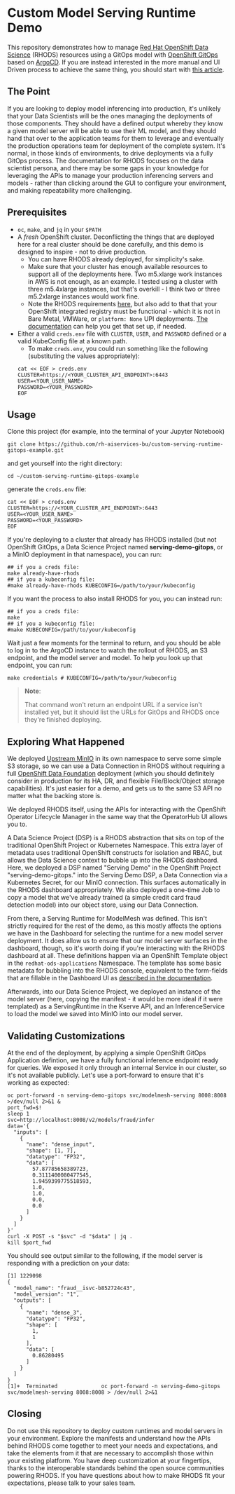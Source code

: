 Custom Model Serving Runtime Demo
=================================

This repository demonstrates how to manage [Red Hat OpenShift Data Science](https://www.redhat.com/en/resources/openshift-data-science-brief) (RHODS) resources using a GitOps model with [OpenShift GitOps](https://www.redhat.com/en/technologies/cloud-computing/openshift/gitops) based on [ArgoCD](https://argo-cd.readthedocs.io/en/stable/). If you are instead interested in the more manual and UI Driven process to achieve the same thing, you should start with [this article](https://ai-on-openshift.io/odh-rhods/custom-runtime-triton/).


The Point
---------

If you are looking to deploy model inferencing into production, it's unlikely that your Data Scientists will be the ones managing the deployments of those components. They should have a defined output whereby they know a given model server will be able to use their ML model, and they should hand that over to the application teams for them to leverage and eventually the production operations team for deployment of the complete system. It's normal, in those kinds of environments, to drive deployments via a fully GitOps process. The documentation for RHODS focuses on the data scientist persona, and there may be some gaps in your knowledge for leveraging the APIs to manage your production inferencing servers and models - rather than clicking around the GUI to configure your environment, and making repeatability more challenging.

Prerequisites
-------------

- `oc`, `make`, and `jq` in your `$PATH`
- A _fresh_ OpenShift cluster. Deconflicting the things that are deployed here for a real cluster should be done carefully, and this demo is designed to inspire - not to drive production.
  - You can have RHODS already deployed, for simplicity's sake.
  - Make sure that your cluster has enough available resources to support all of the deployments here. Two m5.xlarge work instances in AWS is not enough, as an example. I tested using a cluster with three m5.4xlarge instances, but that's overkill - I think two or three m5.2xlarge instances would work fine.
  - Note the RHODS requirements [here](https://access.redhat.com/documentation/en-us/red_hat_openshift_data_science_self-managed/1.27/html/installing_openshift_data_science_self-managed_in_a_disconnected_environment/requirements-for-openshift-data-science-self-managed_install), but also add to that that your OpenShift integrated registry must be functional - which it is not in Bare Metal, VMWare, or `platform: None` UPI deployments. [The documentation](https://docs.openshift.com/container-platform/4.13/registry/configuring-registry-operator.html#image-registry-on-bare-metal-vsphere) can help you get that set up, if needed.
- Either a valid `creds.env` file with `CLUSTER`, `USER`, and `PASSWORD` defined or a valid KubeConfig file at a known path.
  - To make `creds.env`, you could run something like the following (substituting the values appropriately):
  ```shell
  cat << EOF > creds.env
  CLUSTER=https://<YOUR_CLUSTER_API_ENDPOINT>:6443
  USER=<YOUR_USER_NAME>
  PASSWORD=<YOUR_PASSWORD>
  EOF
  ```

Usage
-----

Clone this project (for example, into the terminal of your Jupyter Notebook)

```shell
git clone https://github.com/rh-aiservices-bu/custom-serving-runtime-gitops-example.git
```

and get yourself into the right directory:

```
cd ~/custom-serving-runtime-gitops-example
```

generate the `creds.env` file:

```shell
cat << EOF > creds.env
CLUSTER=https://<YOUR_CLUSTER_API_ENDPOINT>:6443
USER=<YOUR_USER_NAME>
PASSWORD=<YOUR_PASSWORD>
EOF
```

If you're deploying to a cluster that already has RHODS installed (but not OpenShift GitOps, a Data Science Project named **serving-demo-gitops**, or a MinIO deployment in that namespace), you can run:

```shell
## if you a creds file:
make already-have-rhods
## if you a kubeconfig file:
#make already-have-rhods KUBECONFIG=/path/to/your/kubeconfig
```

If you want the process to also install RHODS for you, you can instead run:

```shell
## if you a creds file:
make
## if you a kubeconfig file:
#make KUBECONFIG=/path/to/your/kubeconfig
```

Wait just a few moments for the terminal to return, and you should be able to log in to the ArgoCD instance to watch the rollout of RHODS, an S3 endpoint, and the model server and model. To help you look up that endpoint, you can run:

```shell
make credentials # KUBECONFIG=/path/to/your/kubeconfig
```

> **Note**:
>
> That command won't return an endpoint URL if a service isn't installed yet, but it should list the URLs for GitOps and RHODS once they're finished deploying.

Exploring What Happened
-----------------------

We deployed [Upstream MinIO](https://github.com/minio/minio) in its own namespace to serve some simple S3 storage, so we can use a Data Connection in RHODS without requiring a full [OpenShift Data Foundation](https://access.redhat.com/documentation/en-us/red_hat_openshift_data_foundation) deployment (which you should definitely consider in production for its HA, DR, and flexible File/Block/Object storage capabilities). It's just easier for a demo, and gets us to the same S3 API no matter what the backing store is.

We deployed RHODS itself, using the APIs for interacting with the OpenShift Operator Lifecycle Manager in the same way that the OperatorHub UI allows you to.

A Data Science Project (DSP) is a RHODS abstraction that sits on top of the traditional OpenShift Project or Kubernetes Namespace. This extra layer of metadata uses traditional OpenShift constructs for isolation and RBAC, but allows the Data Science context to bubble up into the RHODS dashboard. Here, we deployed a DSP named "Serving Demo" in the OpenShift Project "serving-demo-gitops." into the Serving Demo DSP, a Data Connection via a Kubernetes Secret, for our MinIO connection. This surfaces automatically in the RHODS dashboard appropriately. We also deployed a one-time Job to copy a model that we've already trained (a simple credit card fraud detection model) into our object store, using our Data Connection.

From there, a Serving Runtime for ModelMesh was defined. This isn't strictly required for the rest of the demo, as this mostly affects the options we have in the Dashboard for selecting the runtime for a new model server deployment. It does allow us to ensure that our model server surfaces in the dashboard, though, so it's worth doing if you're interacting with the RHODS dashboard at all. These definitions happen via an OpenShift Template object in the `redhat-ods-applications` Namespace. The template has some basic metadata for bubbling into the RHODS console, equivalent to the form-fields that are fillable in the Dashboard UI as [described in the documentation](https://access.redhat.com/documentation/en-us/red_hat_openshift_data_science/1/html/working_on_data_science_projects/model-serving-on-openshift-data-science_model-serving#adding-a-custom-model-serving-runtime_model-serving).

Afterwards, into our Data Science Project, we deployed an instance of the model server (here, copying the manifest - it would be more ideal if it were templated) as a ServingRuntime in the Kserve API, and an InferenceService to load the model we saved into MinIO into our model server.

Validating Customizations
-------------------------

At the end of the deployment, by applying a simple OpenShift GitOps Application defintion, we have a fully functional inference endpoint ready for queries. We exposed it only through an internal Service in our cluster, so it's not available publicly. Let's use a port-forward to ensure that it's working as expected:

```shell
oc port-forward -n serving-demo-gitops svc/modelmesh-serving 8008:8008 >/dev/null 2>&1 &
port_fwd=$!
sleep 1
svc=http://localhost:8008/v2/models/fraud/infer
data='{
  "inputs": [
    {
      "name": "dense_input",
      "shape": [1, 7],
      "datatype": "FP32",
      "data": [
        57.87785658389723,
        0.3111400080477545,
        1.9459399775518593,
        1.0,
        1.0,
        0.0,
        0.0
      ]
    }
  ]
}'
curl -X POST -s "$svc" -d "$data" | jq .
kill $port_fwd
```

You should see output similar to the following, if the model server is responding with a prediction on your data:

```
[1] 1229098
{
  "model_name": "fraud__isvc-b852724c43",
  "model_version": "1",
  "outputs": [
    {
      "name": "dense_3",
      "datatype": "FP32",
      "shape": [
        1,
        1
      ],
      "data": [
        0.86280495
      ]
    }
  ]
}
[1]+  Terminated              oc port-forward -n serving-demo-gitops svc/modelmesh-serving 8008:8008 > /dev/null 2>&1
```

Closing
-------

Do not use this repository to deploy custom runtimes and model servers in your environment. Explore the manifests and understand how the APIs behind RHODS come together to meet your needs and expectations, and take the elements from it that are necessary to accomplish those within your existing platform. You have deep customization at your fingertips, thanks to the interoperable standards behind the open source communities powering RHODS. If you have questions about how to make RHODS fit your expectations, please talk to your sales team.
